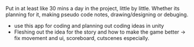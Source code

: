 Put in at least like 30 mins a day in the project, little by little. Whether its planning for it, making pseudo code notes, drawing/designing or debuging.
- use this app for coding and planning out coding ideas in unity
- Fleshing out the idea for the story and how to make the game better -> fix movement and ui, scoreboard, cutscenes especially.

